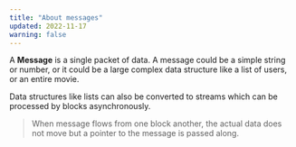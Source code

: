 ```yaml
---
title: "About messages"
updated: 2022-11-17
warning: false
---
```


A **Message** is a single packet of data. A message could be a simple string or number, or it could be a large complex data structure like a list of users, or an entire movie.

Data structures like lists can also be converted to streams which can be processed by blocks asynchronously.

> When message flows from one block another, the actual data does not move but a pointer to the message is passed along.
